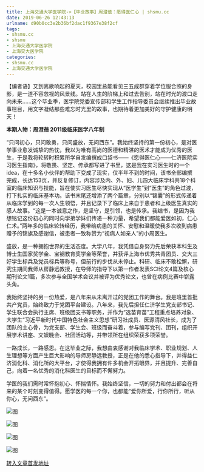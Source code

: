```yaml
---
title: 上海交通大学医学院->【毕业故事】周澄蓓：愿得医仁心 | shsmu.cc
date: 2019-06-26 12:43:13
urlname: d90b0cc3e2b36bf2dac1f9367e38f2cf
tags: 
- shsmu.cc
- shsmu
- 上海交通大学医学院
- 上海交大医学院
categories:
- shsmu.cc
- 上海交通大学医学院
---
```



【编者语】又到离歌响起的夏天，校园里总能看见三五成群穿着学位服合照的身影，是一道不容忽视的风景线。站在人生的阶梯上和过去告别，站在时光的渡口走向未来……这个毕业季，医学院党委宣传部和学生工作指导委员会继续推出毕业故事栏目，用文字凝结那些难忘时光里的故事，也期待着更加美好的守护健康的明天！

**本期人物：周澄蓓 2011级临床医学八年制**

“只问初心，只问敢勇，只问盛放，无问西东”。我始终坚持的第一份初心，是对医学事业愈发诚挚的热忱，我以为唯有高尚的医德和精湛的医术才能成为优秀的医生，于是我将轮转时积累所学自发编撰成口袋书——《愿得医仁心——仁济医院实习医生指南》，将敬畏、坚定、传承都写进了书里，这是我在实习医生时的一个idea，在十多名小伙伴的帮助下变成了现实，仅半年不到的时间，该书全部编撰完成，长达153页，并反复修订，内容涉及内、外、妇、儿四大临床学科共18个科室的临床知识与技能，旨在使实习医生尽快实现从“医学生”到“医生”的角色过渡，打下扎实的临床基本功。该书末尾还增添了两个篇章，分别以“锦囊”的形式传递着从临床学到的每一次人生领悟，并且记录下了临床上来自于患者和上级医生真实的感人故事。“这是一本诚意之作，是坚守，是引领，也是传承。我编书，是因为我想铭记这份初心的同时向学弟学妹们传递一种力量，希望我们都能爱医如初，仁心仁术。”两年多的临床轮转经历，我带给病患的关怀、安慰和温暖使我多次收到病患赠予的锦旗及感谢信，被患者一致称赞为“视病人如亲人”的小周医生。

盛放，是一种拥抱世界的生活态度。大学八年，我凭借自身努力先后荣获本科生及博士生国家奖学金、宝钢教育奖学金等荣誉，并获评上海市优秀共青团员、交大三好学生标兵及党员标兵等称号，但前行的步伐从未停止。科研、临床不敢松懈，研究生期间我师从房静远教授，在导师的指导下以第一作者发表SCI论文4篇及核心期刊论文1篇，多次参与全国学术会议并被评为优秀论文，也曾在病例比赛中崭露头角。

我始终坚持的另一份热爱，是八年来从未离开过的党团工作的舞台。我是班里首批共产党员，始终致力于党团平台建设。八年来，我先后担任仁济学生党支部书记、学生联合会执行主席、班级团支书等职务，并作为“选苗育苗”工程重点培养对象、大学生“习近平新时代中国特色社会主义思想”研习社成员、医源清风社长，成为了团队的主心骨，为党支部、学生会、班级而奋斗着，参与编写党刊、团刊，组织开展学术讲座、文娱晚会、社团活动等，并带领所在组织荣获多项荣誉。

一路成长，一路感恩。在这毕业之际，我想由衷感谢对我临床学术、职业规划、人生理想等方面产生巨大影响的导师房静远教授，正是在他的悉心指导下，并得益仁济消化科、消化所的大平台，才使得我拥有许多机会开拓眼界，并且提升、完善自己，向着一名优秀的消化科医生的目标而不懈努力。

学医的我们需时常怀抱初心、怀揣情怀。我始终坚信，一切的努力和付出都会在将来的某个时刻变得值得。愿学医的每一个你，也都能“爱你所爱，行你所行，听从你心，无问西东”。



![图](https://www.shsmu.edu.cn/__local/6/6E/7C/8A806A8BF7311DF2E4132D68925_A61AD047_2425D.jpg)

![图](https://www.shsmu.edu.cn/__local/F/03/4C/DC3772BD8B903A6C533E3CF1FA9_65E30FA0_3491F.jpg)

![图](https://www.shsmu.edu.cn/__local/6/7E/66/F882BFBB87053B5C8587B2CF08F_7DAF5E2A_E288.jpg)

![图](https://www.shsmu.edu.cn/__local/B/8E/5F/8D659FC26185CC4BBE47FE3F52D_274068DA_22084.jpg)

[转入文章首发地址](https://www.shsmu.edu.cn/news/info/1002/16726.htm)